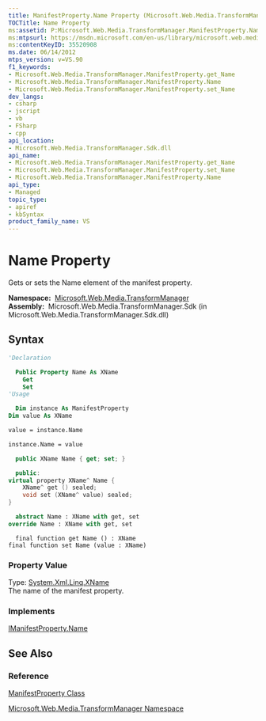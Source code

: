 ```yaml
---
title: ManifestProperty.Name Property (Microsoft.Web.Media.TransformManager)
TOCTitle: Name Property
ms:assetid: P:Microsoft.Web.Media.TransformManager.ManifestProperty.Name
ms:mtpsurl: https://msdn.microsoft.com/en-us/library/microsoft.web.media.transformmanager.manifestproperty.name(v=VS.90)
ms:contentKeyID: 35520908
ms.date: 06/14/2012
mtps_version: v=VS.90
f1_keywords:
- Microsoft.Web.Media.TransformManager.ManifestProperty.get_Name
- Microsoft.Web.Media.TransformManager.ManifestProperty.Name
- Microsoft.Web.Media.TransformManager.ManifestProperty.set_Name
dev_langs:
- csharp
- jscript
- vb
- FSharp
- cpp
api_location:
- Microsoft.Web.Media.TransformManager.Sdk.dll
api_name:
- Microsoft.Web.Media.TransformManager.ManifestProperty.get_Name
- Microsoft.Web.Media.TransformManager.ManifestProperty.set_Name
- Microsoft.Web.Media.TransformManager.ManifestProperty.Name
api_type:
- Managed
topic_type:
- apiref
- kbSyntax
product_family_name: VS
---
```


# Name Property

Gets or sets the Name element of the manifest property.

**Namespace:**  [Microsoft.Web.Media.TransformManager](microsoft-web-media-transformmanager-namespace.md)  
**Assembly:**  Microsoft.Web.Media.TransformManager.Sdk (in Microsoft.Web.Media.TransformManager.Sdk.dll)

## Syntax

```vb
'Declaration

  Public Property Name As XName
    Get
    Set
'Usage

  Dim instance As ManifestProperty
Dim value As XName

value = instance.Name

instance.Name = value
```

```csharp
  public XName Name { get; set; }
```

```cpp
  public:
virtual property XName^ Name {
    XName^ get () sealed;
    void set (XName^ value) sealed;
}
```

``` fsharp
  abstract Name : XName with get, set
override Name : XName with get, set
```

```jscript
  final function get Name () : XName
final function set Name (value : XName)
```

### Property Value

Type: [System.Xml.Linq.XName](https://msdn.microsoft.com/library/bb347810)  
The name of the manifest property.  

### Implements

[IManifestProperty.Name](imanifestproperty-name-property-microsoft-web-media-transformmanager.md)  

## See Also

### Reference

[ManifestProperty Class](manifestproperty-class-microsoft-web-media-transformmanager.md)

[Microsoft.Web.Media.TransformManager Namespace](microsoft-web-media-transformmanager-namespace.md)

